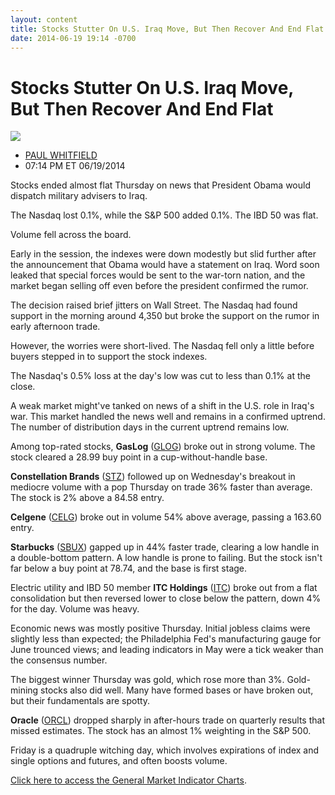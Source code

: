 ```yaml
---
layout: content
title: Stocks Stutter On U.S. Iraq Move, But Then Recover And End Flat
date: 2014-06-19 19:14 -0700
---
```



Stocks Stutter On U.S. Iraq Move, But Then Recover And End Flat
================================================================


![](https://www.investors.com/wp-content/uploads/ibd-migrated-images/MPv_140620_635387889676809056.png)

* [PAUL WHITFIELD](https://www.investors.com/author/whitfieldp/ "Posts by PAUL WHITFIELD")
* 07:14 PM ET 06/19/2014




Stocks ended almost flat Thursday on news that President Obama would dispatch military advisers to Iraq.

  

The Nasdaq lost 0.1%, while the S&P 500 added 0.1%. The IBD 50 was flat.

  

Volume fell across the board.

  

Early in the session, the indexes were down modestly but slid further after the announcement that Obama would have a statement on Iraq. Word soon leaked that special forces would be sent to the war-torn nation, and the market began selling off even before the president confirmed the rumor.

  

The decision raised brief jitters on Wall Street. The Nasdaq had found support in the morning around 4,350 but broke the support on the rumor in early afternoon trade.

  

However, the worries were short-lived. The Nasdaq fell only a little before buyers stepped in to support the stock indexes.

  

The Nasdaq's 0.5% loss at the day's low was cut to less than 0.1% at the close.

  

A weak market might've tanked on news of a shift in the U.S. role in Iraq's war. This market handled the news well and remains in a confirmed uptrend. The number of distribution days in the current uptrend remains low.

  

Among top-rated stocks, **GasLog** ([GLOG](https://research.investors.com/quote.aspx?symbol=GLOG)) broke out in strong volume. The stock cleared a 28.99 buy point in a cup-without-handle base.

  

**Constellation Brands** ([STZ](https://research.investors.com/quote.aspx?symbol=STZ)) followed up on Wednesday's breakout in mediocre volume with a pop Thursday on trade 36% faster than average. The stock is 2% above a 84.58 entry.

  

**Celgene** ([CELG](https://research.investors.com/quote.aspx?symbol=CELG)) broke out in volume 54% above average, passing a 163.60 entry.

  

**Starbucks** ([SBUX](https://research.investors.com/quote.aspx?symbol=SBUX)) gapped up in 44% faster trade, clearing a low handle in a double-bottom pattern. A low handle is prone to failing. But the stock isn't far below a buy point at 78.74, and the base is first stage.

  

Electric utility and IBD 50 member **ITC Holdings** ([ITC](https://research.investors.com/quote.aspx?symbol=ITC)) broke out from a flat consolidation but then reversed lower to close below the pattern, down 4% for the day. Volume was heavy.

  

Economic news was mostly positive Thursday. Initial jobless claims were slightly less than expected; the Philadelphia Fed's manufacturing gauge for June trounced views; and leading indicators in May were a tick weaker than the consensus number.

  

The biggest winner Thursday was gold, which rose more than 3%. Gold-mining stocks also did well. Many have formed bases or have broken out, but their fundamentals are spotty.

  

**Oracle** ([ORCL](https://research.investors.com/quote.aspx?symbol=ORCL)) dropped sharply in after-hours trade on quarterly results that missed estimates. The stock has an almost 1% weighting in the S&P 500.

  

Friday is a quadruple witching day, which involves expirations of index and single options and futures, and often boosts volume.

  

[Click here to access the General Market Indicator Charts](https://www.investors.com/pdf/GMI_062014.pdf).




